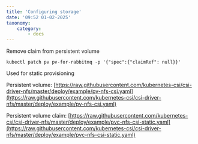 ```yaml
---
title: 'Configuring storage'
date: '09:52 01-02-2025'
taxonomy:
    category:
        - docs
---
```


Remove claim from persistent volume

    kubectl patch pv pv-for-rabbitmq -p '{"spec":{"claimRef": null}}'

Used for static provisioning

Persistent volume: [https://raw.githubusercontent.com/kubernetes-csi/csi-driver-nfs/master/deploy/example/pv-nfs-csi.yaml](https://raw.githubusercontent.com/kubernetes-csi/csi-driver-nfs/master/deploy/example/pv-nfs-csi.yaml)

Persistent volume claim: [https://raw.githubusercontent.com/kubernetes-csi/csi-driver-nfs/master/deploy/example/pvc-nfs-csi-static.yaml](https://raw.githubusercontent.com/kubernetes-csi/csi-driver-nfs/master/deploy/example/pvc-nfs-csi-static.yaml)